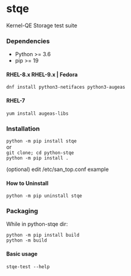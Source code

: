 # stqe

Kernel-QE Storage test suite

### Dependencies
* Python >= 3.6
* pip >= 19

#### RHEL-8.x RHEL-9.x | Fedora
`dnf install python3-netifaces python3-augeas`
#### RHEL-7
`yum install augeas-libs`

### Installation
`python -m pip install stqe`\
or\
`git clone; cd python-stqe`\
`python -m pip install .`

(optional) edit /etc/san_top.conf example

#### How to Uninstall
`python -m pip uninstall stqe`

### Packaging
 While in python-stqe dir:

`python -m pip install build`\
`python -m build`

#### Basic usage
`stqe-test --help`

